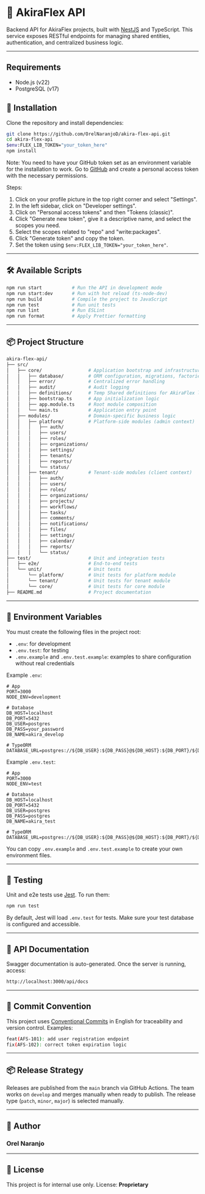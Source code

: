 # 🧩 AkiraFlex API

Backend API for AkiraFlex projects, built with [NestJS](https://nestjs.com/) and TypeScript. This
service exposes RESTful endpoints for managing shared entities, authentication, and centralized
business logic.

---

## Requirements

- Node.js (v22)
- PostgreSQL (v17)

## 🚀 Installation

Clone the repository and install dependencies:

```bash
git clone https://github.com/OrelNaranjoD/akira-flex-api.git
cd akira-flex-api
$env:FLEX_LIB_TOKEN="your_token_here"
npm install
```

Note: You need to have your GitHub token set as an environment variable for the installation to
work. Go to [GitHub](https://github.com) and create a personal access token with the necessary
permissions.

Steps:

1. Click on your profile picture in the top right corner and select "Settings".
2. In the left sidebar, click on "Developer settings".
3. Click on "Personal access tokens" and then "Tokens (classic)".
4. Click "Generate new token", give it a descriptive name, and select the scopes you need.
5. Select the scopes related to "repo" and "write:packages".
6. Click "Generate token" and copy the token.
7. Set the token using `$env:FLEX_LIB_TOKEN="your_token_here"`.

---

## 🛠️ Available Scripts

```bash
npm run start           # Run the API in development mode
npm run start:dev       # Run with hot reload (ts-node-dev)
npm run build           # Compile the project to JavaScript
npm run test            # Run unit tests
npm run lint            # Run ESLint
npm run format          # Apply Prettier formatting
```

---

## 📦 Project Structure

```bash
akira-flex-api/
├── src/
│   ├── core/                 # Application bootstrap and infrastructure
│   │   ├── database/         # ORM configuration, migrations, factories
│   │   ├── error/            # Centralized error handling
│   │   ├── audit/            # Audit logging
│   │   ├── definitions/      # Temp Shared definitions for AkiraFlex lib
│   │   ├── bootstrap.ts      # App initialization logic
│   │   ├── app.module.ts     # Root module composition
│   │   └── main.ts           # Application entry point
│   ├── modules/              # Domain-specific business logic
│   │   ├── platform/         # Platform-side modules (admin context)
│   │   │   ├── auth/
│   │   │   ├── users/
│   │   │   ├── roles/
│   │   │   ├── organizations/
│   │   │   ├── settings/
│   │   │   ├── tenants/
│   │   │   ├── reports/
│   │   │   └── status/
│   │   ├── tenant/           # Tenant-side modules (client context)
│   │   │   ├── auth/
│   │   │   ├── users/
│   │   │   ├── roles/
│   │   │   ├── organizations/
│   │   │   ├── projects/
│   │   │   ├── workflows/
│   │   │   ├── tasks/
│   │   │   ├── comments/
│   │   │   ├── notifications/
│   │   │   ├── files/
│   │   │   ├── settings/
│   │   │   ├── calendar/
│   │   │   ├── reports/
│   │   │   └── status/
├── test/                     # Unit and integration tests
│   ├── e2e/                  # End-to-end tests
│   └── unit/                 # Unit tests
│       └── platform/         # Unit tests for platform module
│       └── tenant/           # Unit tests for tenant module
│       └── core/             # Unit tests for core module
├── README.md                 # Project documentation
```

---

## 🔐 Environment Variables

You must create the following files in the project root:

- `.env`: for development
- `.env.test`: for testing
- `.env.example` and `.env.test.example`: examples to share configuration without real credentials

Example `.env`:

```env
# App
PORT=3000
NODE_ENV=development

# Database
DB_HOST=localhost
DB_PORT=5432
DB_USER=postgres
DB_PASS=your_password
DB_NAME=akira_develop

# TypeORM
DATABASE_URL=postgres://${DB_USER}:${DB_PASS}@${DB_HOST}:${DB_PORT}/${DB_NAME}
```

Example `.env.test`:

```env
# App
PORT=3000
NODE_ENV=test

# Database
DB_HOST=localhost
DB_PORT=5432
DB_USER=postgres
DB_PASS=postgres
DB_NAME=akira_test

# TypeORM
DATABASE_URL=postgres://${DB_USER}:${DB_PASS}@${DB_HOST}:${DB_PORT}/${DB_NAME}
```

You can copy `.env.example` and `.env.test.example` to create your own environment files.

---

## 🧪 Testing

Unit and e2e tests use [Jest](https://jestjs.io/). To run them:

```bash
npm run test
```

By default, Jest will load `.env.test` for tests. Make sure your test database is configured and
accessible.

---

## 📘 API Documentation

Swagger documentation is auto-generated. Once the server is running, access:

```bash
http://localhost:3000/api/docs
```

---

## 🧭 Commit Convention

This project uses [Conventional Commits](https://www.conventionalcommits.org/) in English for
traceability and version control. Examples:

```bash
feat(AFS-101): add user registration endpoint
fix(AFS-102): correct token expiration logic
```

---

## 📦 Release Strategy

Releases are published from the `main` branch via GitHub Actions. The team works on `develop` and
merges manually when ready to publish. The release type (`patch`, `minor`, `major`) is selected
manually.

---

## 👤 Author

### Orel Naranjo

---

## 📄 License

This project is for internal use only. License: **Proprietary**
